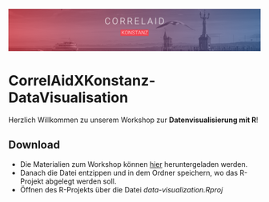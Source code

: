 ![CorrelAid X Konstanz Header](https://github.com/ZoeWolter/CorrelAidXKonstanz-DataVisualization/blob/main/header.png?raw=true)

# CorrelAidXKonstanz-DataVisualisation

Herzlich Willkommen zu unserem Workshop zur **Datenvisualisierung mit R**!

## Download
- Die Materialien zum Workshop können [hier](https://github.com/marcolax22/R-Data-Visualisation/archive/refs/heads/main.zip) heruntergeladen werden.
- Danach die Datei entzippen und in dem Ordner speichern, wo das R-Projekt abgelegt werden soll.
- Öffnen des R-Projekts über die Datei *data-visualization.Rproj*
